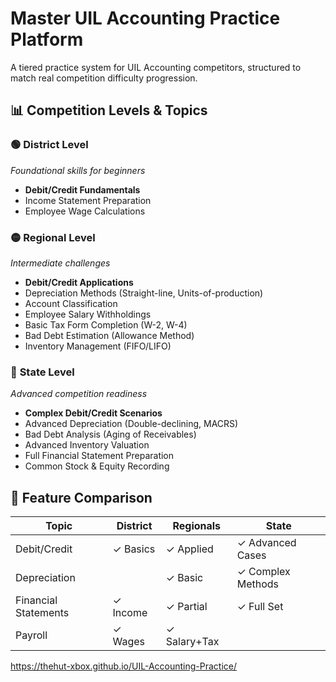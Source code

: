 # Master UIL Accounting Practice Platform

A tiered practice system for UIL Accounting competitors, structured to match real competition difficulty progression.

## 📊 Competition Levels & Topics

### 🟢 **District Level**  
*Foundational skills for beginners*  
- **Debit/Credit Fundamentals**  
- Income Statement Preparation  
- Employee Wage Calculations  

### 🟡 **Regional Level**  
*Intermediate challenges*  
- **Debit/Credit Applications**  
- Depreciation Methods (Straight-line, Units-of-production)  
- Account Classification  
- Employee Salary Withholdings  
- Basic Tax Form Completion (W-2, W-4)  
- Bad Debt Estimation (Allowance Method)  
- Inventory Management (FIFO/LIFO)  

### 🔴 **State Level**  
*Advanced competition readiness*  
- **Complex Debit/Credit Scenarios**  
- Advanced Depreciation (Double-declining, MACRS)  
- Bad Debt Analysis (Aging of Receivables)  
- Advanced Inventory Valuation  
- Full Financial Statement Preparation  
- Common Stock & Equity Recording  

## 🎯 Feature Comparison
| Topic               | District | Regionals | State |
|---------------------|----------|-----------|-------|
| Debit/Credit        | ✓ Basics | ✓ Applied | ✓ Advanced Cases |
| Depreciation        |          | ✓ Basic   | ✓ Complex Methods |
| Financial Statements| ✓ Income | ✓ Partial | ✓ Full Set |
| Payroll             | ✓ Wages  | ✓ Salary+Tax |       |

https://thehut-xbox.github.io/UIL-Accounting-Practice/
